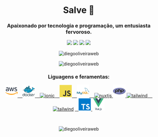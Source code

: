 <h1 align="center">Salve 👋</h1>
<h3 align="center">Apaixonado por tecnologia e programação, um entusiasta fervoroso.</h3>
<div align="center"> 
   <a href="https://www.instagram.com/diegooliveira2504" target="_blank"><img src="https://img.shields.io/badge/-Instagram-%23E4405F?style=for-the-badge&logo=instagram&logoColor=white" target="_blank"></a>
   <a href="https://www.linkedin.com/in/diego-oliveira-b9a755209/" target="_blank"><img src="https://img.shields.io/badge/-LinkedIn-%230077B5?style=for-the-badge&logo=linkedin&logoColor=white" target="_blank"></a> 
   <a href = "mailto:diego9123msi@gmail.com"><img src="https://img.shields.io/badge/-Gmail-%23333?style=for-the-badge&logo=gmail&logoColor=white" target="_blank"></a>
   <a href="https://wa.me/5573998153668?text=Olá" target="_blank"><img src="https://img.shields.io/badge/-whatsapp-Q69?style=for-the-badge&logo=whatsapp&logoColor=white" target="_blank"></a> 

</div>
<p align="center"> <img src="https://komarev.com/ghpvc/?username=diegooliveiraweb&label=Profile%20views&color=0e75b6&style=flat" alt="diegooliveiraweb" align="center"  /> </p>
<div align="center"> <img align="center" src="https://github-profile-trophy.vercel.app/?username=diegooliveiraweb&theme=onedark&rank=SSS,SS,S,AA,B,SECRET" alt="diegooliveiraweb" /></div>

<h3 align="center">Liguagens e feramentas:</h3>
<div align="center">
    <p align="center"> <a href="https://aws.amazon.com" target="_blank" rel="noreferrer" style="color: none !important"> 
    <img src="https://raw.githubusercontent.com/devicons/devicon/master/icons/amazonwebservices/amazonwebservices-original-wordmark.svg" alt="aws" width="40" height="40"/> </a> <a href="https://www.docker.com/" target="_blank" rel="noreferrer" style="color: none !important"> &nbsp;&nbsp;&nbsp;<img src="https://raw.githubusercontent.com/devicons/devicon/master/icons/docker/docker-original-wordmark.svg" alt="docker" width="40" height="40"/> </a> <a href="https://ionicframework.com" target="_blank" rel="noreferrer" style="color: none !important"> &nbsp;&nbsp;&nbsp;<img src="https://upload.wikimedia.org/wikipedia/commons/d/d1/Ionic_Logo.svg" alt="ionic" width="40" height="40"/> </a> <a href="https://developer.mozilla.org/en-US/docs/Web/JavaScript" target="_blank" rel="noreferrer" style="color: none !important"> &nbsp;&nbsp;&nbsp;<img src="https://raw.githubusercontent.com/devicons/devicon/master/icons/javascript/javascript-original.svg" alt="javascript" width="40" height="40"/> </a> <a href="https://www.mysql.com/" target="_blank" rel="noreferrer" style="color: none !important"> &nbsp;&nbsp;&nbsp;<img src="https://raw.githubusercontent.com/devicons/devicon/master/icons/mysql/mysql-original-wordmark.svg" alt="mysql" width="40" height="40"/> </a> <a href="https://nuxt.com/" target="_blank" rel="noreferrer" style="color: none !important"> &nbsp;&nbsp;&nbsp;<img src="https://www.vectorlogo.zone/logos/nuxtjs/nuxtjs-icon.svg" alt="nuxtjs" width="40" height="40"/> </a> <a href="https://www.php.net" target="_blank" rel="noreferrer" style="color: none !important"> <img src="https://raw.githubusercontent.com/devicons/devicon/master/icons/php/php-original.svg" alt="php" width="40" height="40"/> </a> <a href="https://laravel.com/" target="_blank" rel="noreferrer" style="color: none !important"><img src="https://www.vectorlogo.zone/logos/laravel/laravel-icon.svg" alt="tailwind" width="40" height="40"/></a><a href="https://tailwindcss.com/" target="_blank" rel="noreferrer" style="color: none !important"> &nbsp;&nbsp;&nbsp;<img src="https://www.vectorlogo.zone/logos/tailwindcss/tailwindcss-icon.svg" alt="tailwind" width="40" height="40"/></a> <a href="https://www.typescriptlang.org/" target="_blank" rel="noreferrer" style="color: none !important"> &nbsp;&nbsp;&nbsp;<img src="https://raw.githubusercontent.com/devicons/devicon/master/icons/typescript/typescript-original.svg" alt="typescript" width="40" height="40"/> </a> <a href="https://vuejs.org/" target="_blank" rel="noreferrer" style="color: none !important"> <img src="https://raw.githubusercontent.com/devicons/devicon/master/icons/vuejs/vuejs-original-wordmark.svg" alt="vuejs" width="40" height="40"/> </a> </p>
</div>
<br>
<div align="center">
    <p align="center"><img align="center" src="https://github-readme-stats.vercel.app/api/top-langs?username=diegooliveiraweb&show_icons=true&locale=en&layout=compact" alt="diegooliveiraweb" /></p>
</div>


